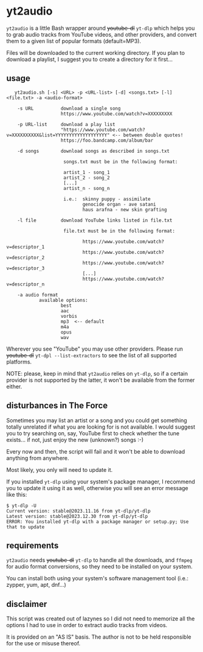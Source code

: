 # yt2audio

`yt2audio` is a little Bash wrapper around ~~youtube-dl~~ `yt-dlp` which helps you to grab audio tracks from YouTube videos, and other providers, and convert them to a given list of popular formats (default=MP3).

Files will be downloaded to the current working directory. If you plan to download a playlist, I suggest you to create a directory for it first...

## usage
       yt2audio.sh [-s] <URL> -p <URL-list> [-d] <songs.txt> [-l] <file.txt> -a <audio-format>

        -s URL          download a single song
                        https://www.youtube.com/watch?v=XXXXXXXXX

        -p URL-list     download a play list
                        "https://www.youtube.com/watch?v=XXXXXXXXXX&list=YYYYYYYYYYYYYYYYYYY" <-- between double quotes!
                        https://foo.bandcamp.com/album/bar

        -d songs        download songs as described in songs.txt
    
                         songs.txt must be in the following format:

                         artist_1 - song_1
                         artist_2 - song_2
                         [...]
                         artist_n - song_n

                         i.e.:  skinny puppy - assimilate
                                genocide organ - ave satani
                                haus arafna - new skin grafting

        -l file         download YouTube links listed in file.txt
    
                         file.txt must be in the following format:
                         
                                https://www.youtube.com/watch?v=descriptor_1
                                https://www.youtube.com/watch?v=descriptor_2
                                https://www.youtube.com/watch?v=descriptor_3
                                [...]
                                https://www.youtube.com/watch?v=descriptor_n

        -a audio format
                available options: 
                        best
                        aac
                        vorbis
                        mp3  <-- default
                        m4a
                        opus
                        wav


Wherever you see "YouTube" you may use other providers. Please run ~~youtube-dl~~ `yt-dpl --list-extractors` to see the list of all supported platforms.

NOTE: please, keep in mind that `yt2audio` relies on `yt-dlp`, so if a certain provider is not supported by the latter, it won't be available from the former either.

## disturbances in The Force
Sometimes you may list an artist or a song and you could get something totally unrelated if what you are looking for is not available. I would suggest you to try searching on, say, YouTube first to check whether the tune exists... if not, just enjoy the new (unknown?) songs :-)

Every now and then, the script will fail and it won't be able to download anything from anywhere.<p>
Most likely, you only will need to update it. <p>
If you installed `yt-dlp` using your system's package manager, I recommend you to update it using it as well, otherwise you will see an error message like this:

```
$ yt-dlp -U                     
Current version: stable@2023.11.16 from yt-dlp/yt-dlp
Latest version: stable@2023.12.30 from yt-dlp/yt-dlp
ERROR: You installed yt-dlp with a package manager or setup.py; Use that to update
```

## requirements
`yt2audio` needs ~~youtube-dl~~ `yt-dlp` to handle all the downloads, and `ffmpeg` for audio format conversions, so they need to be installed on your system.<p>
You can install both using your system's software management tool (i.e.: zypper, yum, apt, dnf...)<p>

## disclaimer
This script was created out of lazynes so I did not need to memorize all the options I had to use in order to extract audio tracks from videos. <p>
It is provided on an "AS IS" basis. The author is not to be held responsible for the use or misuse thereof.
